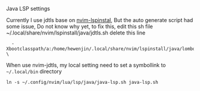 Java LSP settings

Currently I use jdtls base on [nvim-lspinstal](https://github.com/kabouzeid/nvim-lspinstall),
But the auto generate script had some issue, Do not know why yet,
to fix this, edit this sh file ~/.local/share/nvim/lspinstall/java/jdtls.sh
delete this line

```
  -Xbootclasspath/a:/home/hewenjin/.local/share/nvim/lspinstall/java/lombok.jar \
```

When use nvim-jdtls, my local setting need to set a symbollink to `~/.local/bin` directory

```
ln -s ~/.config/nvim/lua/lsp/java/java-lsp.sh java-lsp.sh
```
